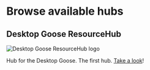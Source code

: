 # Browse available hubs

## Desktop Goose ResourceHub

![Desktop Goose ResourceHub logo](https://i.imgur.com/zStH3F8.png)

Hub for the Desktop Goose. The first hub. [Take a look](https://desktopgooseunofficial.github.io/ResourceHub/)!

